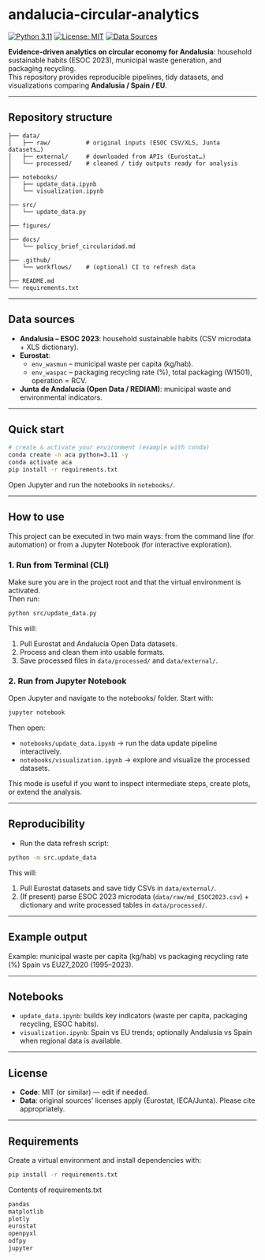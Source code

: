 # andalucia-circular-analytics

[![Python 3.11](https://img.shields.io/badge/python-3.11-blue.svg)](https://www.python.org/downloads/release/python-3110/)
[![License: MIT](https://img.shields.io/badge/License-MIT-green.svg)](LICENSE)
[![Data Sources](https://img.shields.io/badge/data-Eurostat%20%7C%20IECA%20%7C%20Junta%20de%20Andaluc%C3%ADa-orange.svg)]()

**Evidence-driven analytics on circular economy for Andalusia**: household sustainable habits (ESOC 2023), municipal waste generation, and packaging recycling.  
This repository provides reproducible pipelines, tidy datasets, and visualizations comparing **Andalusia / Spain / EU**.

---


## Repository structure
```text
├── data/
│   ├── raw/          # original inputs (ESOC CSV/XLS, Junta datasets…)
│   ├── external/     # downloaded from APIs (Eurostat…)
│   └── processed/    # cleaned / tidy outputs ready for analysis
│
├── notebooks/
│   ├── update_data.ipynb
│   └── visualization.ipynb
│
├── src/
│   └── update_data.py
│
├── figures/
│
├── docs/
│   └── policy_brief_circularidad.md
│
├── .github/
│   └── workflows/    # (optional) CI to refresh data
│
├── README.md
└── requirements.txt
```

---

## Data sources
- **Andalusia – ESOC 2023**: household sustainable habits (CSV microdata + XLS dictionary).  
- **Eurostat**:  
  - `env_wasmun` – municipal waste per capita (kg/hab).  
  - `env_waspac` – packaging recycling rate (%), total packaging (W1501), operation = RCV.  
- **Junta de Andalucía (Open Data / REDIAM)**: municipal waste and environmental indicators.  


---

## Quick start
```bash
# create & activate your environment (example with conda)
conda create -n aca python=3.11 -y
conda activate aca
pip install -r requirements.txt
```

Open Jupyter and run the notebooks in `notebooks/`.

---

## How to use

This project can be executed in two main ways: from the command line (for automation) or from a Jupyter Notebook (for interactive exploration).


### 1. Run from Terminal (CLI)

Make sure you are in the project root and that the virtual environment is activated.  
Then run:

```bash
python src/update_data.py
```
This will:

1. Pull Eurostat and Andalucía Open Data datasets.
2. Process and clean them into usable formats.
3. Save processed files in `data/processed/` and `data/external/`.


### 2. Run from Jupyter Notebook

Open Jupyter and navigate to the notebooks/ folder.
Start with:
```bash
jupyter notebook
```
Then open:

- `notebooks/update_data.ipynb` → run the data update pipeline interactively.  
- `notebooks/visualization.ipynb` → explore and visualize the processed datasets.  

This mode is useful if you want to inspect intermediate steps, create plots, or extend the analysis.

---

## Reproducibility
- Run the data refresh script:
```bash
python -m src.update_data
```
This will:
1. Pull Eurostat datasets and save tidy CSVs in `data/external/`.  
2. (If present) parse ESOC 2023 microdata (`data/raw/md_ESOC2023.csv`) + dictionary and write processed tables in `data/processed/`.

---

## Example output
Example: municipal waste per capita (kg/hab) vs packaging recycling rate (%)
Spain vs EU27_2020 (1995–2023).

---

## Notebooks
- `update_data.ipynb`: builds key indicators (waste per capita, packaging recycling, ESOC habits).  
- `visualization.ipynb`: Spain vs EU trends; optionally Andalusia vs Spain when regional data is available.
  
---

## License
- **Code**: MIT (or similar) — edit if needed.  
- **Data**: original sources’ licenses apply (Eurostat, IECA/Junta). Please cite appropriately.
  
---

## Requirements
Create a virtual environment and install dependencies with:

```bash
pip install -r requirements.txt
```
Contents of requirements.txt
```txt
pandas
matplotlib
plotly
eurostat
openpyxl
odfpy
jupyter
```

